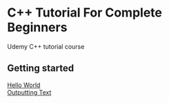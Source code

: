 # C++ Tutorial For Complete Beginners
Udemy C++ tutorial course

## Getting started

[Hello World](https://github.com/beef-erikson/CPlusPlusTutorialForCompleteBeginners/tree/master/GettingStarted/HelloWorld)<br />
[Outputting Text](https://github.com/beef-erikson/CPlusPlusTutorialForCompleteBeginners/tree/master/GettingStarted/OutputtingText)
